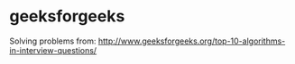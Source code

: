 # geeksforgeeks
Solving problems from: http://www.geeksforgeeks.org/top-10-algorithms-in-interview-questions/
